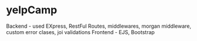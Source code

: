 # yelpCamp

Backend - used EXpress, RestFul Routes, middlewares, morgan middleware, custom error clases, joi validations
Frontend - EJS, Bootstrap
